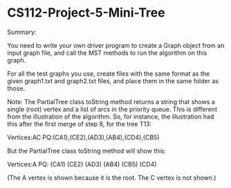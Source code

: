 # CS112-Project-5-Mini-Tree

Summary:

You need to write your own driver program to create a Graph object from an input graph file, and call the MST methods to run the algorithm on this graph.

For all the test graphs you use, create files with the same format as the given graph1.txt and graph2.txt files, and place them in the same folder as those.

Note: The PartialTree class toString method returns a string that shows a single (root) vertex and a list of arcs in the priority queue. This is different from the illustration of the algorithm. So, for instance, the illustration had this after the first merge of step 8, for the tree T13:

Vertices:AC PQ:(CA1),(CE2),(AD3),(AB4),(CD4),(CB5)

But the PartialTree class toString method will show this:

Vertices:A PQ: (CA1) (CE2) (AD3) (AB4) (CB5) (CD4)

(The A vertex is shown because it is the root. The C vertex is not shown.)

